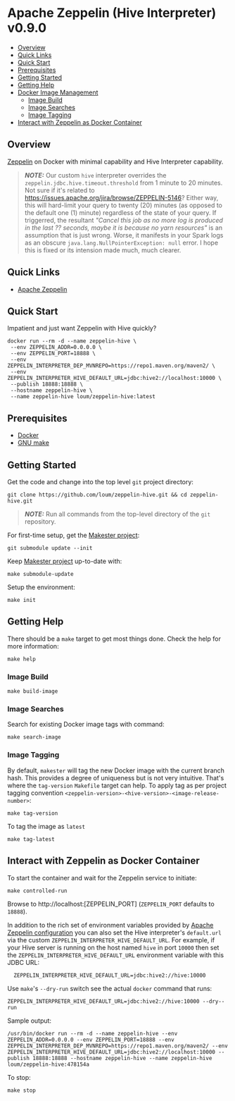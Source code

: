 # Apache Zeppelin (Hive Interpreter) v0.9.0
- [Overview](#Overview)
- [Quick Links](#Quick-Links)
- [Quick Start](#Quick-Start)
- [Prerequisites](#Prerequisites)
- [Getting Started](#Getting-Started)
- [Getting Help](#Getting-Help)
- [Docker Image Management](#Docker-Image-Management)
  - [Image Build](#Image-Build)
  - [Image Searches](#Image-Searches)
  - [Image Tagging](#Image-Tagging)
- [Interact with Zeppelin as Docker Container](#Interact-with-Zeppelin-as-Docker-Container)

## Overview
[Zeppelin](https://zeppelin.apache.org/docs/0.9.0/) on Docker with minimal capability and Hive Interpreter capability.

> **_NOTE:_** Our custom `hive` interpreter overrides the `zeppelin.jdbc.hive.timeout.threshold` from 1 minute to 20 minutes.  Not sure if it's related to https://issues.apache.org/jira/browse/ZEPPELIN-5146?  Either way, this will hard-limit your query to twenty (20) minutes (as opposed to the default one (1) minute) regardless of the state of your query.  If triggerred, the resultant _"Cancel this job as no more log is produced in the last ?? seconds, maybe it is because no yarn resources"_ is an assumption that is just wrong.  Worse, it manifests in your Spark logs as an obscure `java.lang.NullPointerException: null` error.  I hope this is fixed or its intension made much, much clearer.

## Quick Links
- [Apache Zeppelin](https://zeppelin.apache.org/)

## Quick Start
Impatient and just want Zeppelin with Hive quickly?
```
docker run --rm -d --name zeppelin-hive \
 --env ZEPPELIN_ADDR=0.0.0.0 \
 --env ZEPPELIN_PORT=18888 \
 --env ZEPPELIN_INTERPRETER_DEP_MVNREPO=https://repo1.maven.org/maven2/ \
 --env ZEPPELIN_INTERPRETER_HIVE_DEFAULT_URL=jdbc:hive2://localhost:10000 \
 --publish 18888:18888 \
 --hostname zeppelin-hive \
 --name zeppelin-hive loum/zeppelin-hive:latest
```
## Prerequisites
- [Docker](https://docs.docker.com/install/)
- [GNU make](https://www.gnu.org/software/make/manual/make.html)

## Getting Started
Get the code and change into the top level `git` project directory:
```
git clone https://github.com/loum/zeppelin-hive.git && cd zeppelin-hive.git
```
> **_NOTE:_** Run all commands from the top-level directory of the `git` repository.

For first-time setup, get the [Makester project](https://github.com/loum/makester.git):
```
git submodule update --init
```
Keep [Makester project](https://github.com/loum/makester.git) up-to-date with:
```
make submodule-update
```
Setup the environment:
```
make init
```
## Getting Help
There should be a `make` target to get most things done.  Check the help for more information:
```
make help
```
### Image Build
```
make build-image
```
### Image Searches
Search for existing Docker image tags with command:
```
make search-image
```
### Image Tagging
By default, `makester` will tag the new Docker image with the current branch hash.  This provides a degree of uniqueness but is not very intuitive.  That's where the `tag-version` `Makefile` target can help.  To apply tag as per project tagging convention `<zeppelin-version>-<hive-version>-<image-release-number>`:
```
make tag-version
```
To tag the image as `latest`
```
make tag-latest
```
## Interact with Zeppelin as Docker Container
To start the container and wait for the Zeppelin service to initiate:
```
make controlled-run
```
Browse to http://localhost:[ZEPPELIN_PORT] (`ZEPPELIN_PORT` defaults to `18888`).

In addition to the rich set of environment variables provided by [Apache Zeppelin configuration](https://zeppelin.apache.org/docs/0.9.0/setup/operation/configuration.html) you can also set the Hive interpreter's `default.url` via the custom `ZEPPELIN_INTERPRETER_HIVE_DEFAULT_URL`.  For example, if your Hive server is running on the host named `hive` in port `10000` then set the `ZEPPELIN_INTERPRETER_HIVE_DEFAULT_URL` environment variable with this JDBC URL:
```
  ZEPPELIN_INTERPRETER_HIVE_DEFAULT_URL=jdbc:hive2://hive:10000
```
Use `make`'s `--dry-run` switch see the actual `docker` command that runs:
```
ZEPPELIN_INTERPRETER_HIVE_DEFAULT_URL=jdbc:hive2://hive:10000 --dry--run
```
Sample output:
```
/usr/bin/docker run --rm -d --name zeppelin-hive --env ZEPPELIN_ADDR=0.0.0.0 --env ZEPPELIN_PORT=18888 --env ZEPPELIN_INTERPRETER_DEP_MVNREPO=https://repo1.maven.org/maven2/ --env ZEPPELIN_INTERPRETER_HIVE_DEFAULT_URL=jdbc:hive2://localhost:10000 --publish 18888:18888 --hostname zeppelin-hive --name zeppelin-hive loum/zeppelin-hive:478154a
```
To stop:
```
make stop
```
